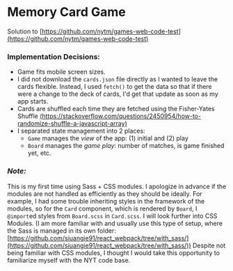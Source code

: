 # Memory Card Game

Solution to [https://github.com/nytm/games-web-code-test](https://github.com/nytm/games-web-code-test)

### Implementation Decisions: ###
* Game fits mobile screen sizes.
* I did not download the `cards.json` file directly as I wanted to leave the cards flexible. Instead, I used `fetch()` to get the data so that if there were a change to the deck of cards, I'd get that update as soon as my app starts.
* Cards are shuffled each time they are fetched using the Fisher-Yates Shuffle [(https://stackoverflow.com/questions/2450954/how-to-randomize-shuffle-a-javascript-array)](https://stackoverflow.com/questions/2450954/how-to-randomize-shuffle-a-javascript-array)
* I separated state management into 2 places:
    * `Game` manages the _view_ of the app: (1) initial and (2) play
    * `Board` manages the _game play_: number of matches, is game finished yet, etc.

### _Note:_ ###
This is my first time using Sass + CSS modules. I apologize in advance if the modules are not handled as efficiently as they should be ideally. For example, I had some trouble inheriting styles in the framework of the modules, so for the `Card` component, which is rendered by `Board`, I `@import`ed styles from `Board.scss` in `Card.scss`. I will look further into CSS Modules. (I am more familiar with and usually use this type of setup, where the Sass is managed in its own folder: [https://github.com/siuangie91/react_webpack/tree/with_sass/](https://github.com/siuangie91/react_webpack/tree/with_sass/)) Despite not being familiar with CSS modules, I thought I would take this opportunity to familiarize myself with the NYT code base.

